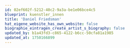 ```yaml
---
id: 02ef602f-5212-40c2-9a3a-be1e06bce4c5
blueprint: kuenstler_innen
title: 'Daniel Friedsman'
hat_eigene_website_has_own_website: false
biographie_eintragen_create_artist_s_biography: false
updated_by: b1a43fd3-c865-4122-b6cc-50cfa81a1985
updated_at: 1750166899
---
```

